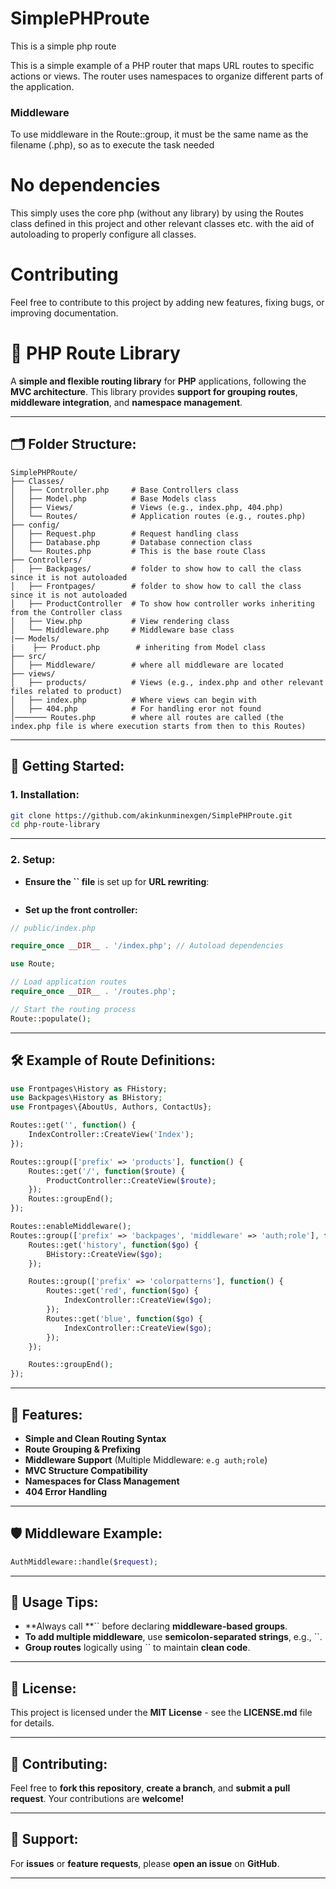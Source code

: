 # SimplePHProute
This is a simple php route

This is a simple example of a PHP router that maps URL routes to specific actions or views. The router uses namespaces to organize different parts of the application.

### Middleware
To use middleware in the Route::group, it must be the same name as the filename (.php), so as to execute the task needed

# No dependencies
This simply uses the core php (without any library) by using the Routes class defined in this project and other relevant classes etc. with the aid of autoloading to properly configure all classes.

# Contributing
Feel free to contribute to this project by adding new features, fixing bugs, or improving documentation.

# 🚦 **PHP Route Library**

A **simple and flexible routing library** for **PHP** applications, following the **MVC architecture**. This library provides **support for grouping routes**, **middleware integration**, and **namespace management**.

---

## 🗂️ **Folder Structure:**

```
SimplePHPRoute/
├── Classes/
│   ├── Controller.php     # Base Controllers class
│   ├── Model.php          # Base Models class
│   ├── Views/             # Views (e.g., index.php, 404.php)
│   └── Routes/            # Application routes (e.g., routes.php)
├── config/
│   ├── Request.php        # Request handling class
│   ├── Database.php       # Database connection class
│   └── Routes.php         # This is the base route Class
├── Controllers/
│   ├── Backpages/         # folder to show how to call the class since it is not autoloaded
│   ├── Frontpages/        # folder to show how to call the class since it is not autoloaded
│   ├── ProductController  # To show how controller works inheriting from the Controller class
│   ├── View.php           # View rendering class
│   └── Middleware.php     # Middleware base class
|── Models/
|    ├── Product.php        # inheriting from Model class
├── src/
│   ├── Middleware/        # where all middleware are located
├── views/                  
│   ├── products/          # Views (e.g., index.php and other relevant files related to product)
│   ├── index.php          # Where views can begin with
│   ├── 404.php            # For handling eror not found
│─────── Routes.php        # where all routes are called (the index.php file is where execution starts from then to this Routes)
```

---

## 🚀 **Getting Started:**

### 1. **Installation:**

```bash
git clone https://github.com/akinkunminexgen/SimplePHProute.git
cd php-route-library
```

---

### 2. **Setup:**

- **Ensure the **``** file** is set up for **URL rewriting**:

```follow the one in .htaccess
```

- **Set up the front controller:**

```php
// public/index.php

require_once __DIR__ . '/index.php'; // Autoload dependencies

use Route;

// Load application routes
require_once __DIR__ . '/routes.php';

// Start the routing process
Route::populate();
```

---

## 🛠️ **Example of Route Definitions:**

```php
use Frontpages\History as FHistory;
use Backpages\History as BHistory;
use Frontpages\{AboutUs, Authors, ContactUs};

Routes::get('', function() {
    IndexController::CreateView('Index');
});

Routes::group(['prefix' => 'products'], function() {
    Routes::get('/', function($route) {
        ProductController::CreateView($route);
    });
    Routes::groupEnd();
});

Routes::enableMiddleware();
Routes::group(['prefix' => 'backpages', 'middleware' => 'auth;role'], function() {
    Routes::get('history', function($go) {
        BHistory::CreateView($go);
    });

    Routes::group(['prefix' => 'colorpatterns'], function() {
        Routes::get('red', function($go) {
            IndexController::CreateView($go);
        });
        Routes::get('blue', function($go) {
            IndexController::CreateView($go);
        });
    });

    Routes::groupEnd();
});
```

---

## 🧬 **Features:**

- **Simple and Clean Routing Syntax**
- **Route Grouping & Prefixing**
- **Middleware Support** (Multiple Middleware: `e.g auth;role`)
- **MVC Structure Compatibility**
- **Namespaces for Class Management**
- **404 Error Handling**

---

## 🛡️ **Middleware Example:**

```php
AuthMiddleware::handle($request);
```

---

## 📌 **Usage Tips:**

- **Always call **`` before declaring **middleware-based groups**.
- **To add multiple middleware**, use **semicolon-separated strings**, e.g., ``.
- **Group routes** logically using `` to maintain **clean code**.

---

## 📄 **License:**

This project is licensed under the **MIT License** - see the **LICENSE.md** file for details.

---

## 🤝 **Contributing:**

Feel free to **fork this repository**, **create a branch**, and **submit a pull request**. Your contributions are **welcome!**

---

## 🙋 **Support:**

For **issues** or **feature requests**, please **open an issue** on **GitHub**.

---

